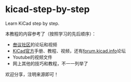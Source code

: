 # kicad-step-by-step

Learn KiCad step by step.

本教程的内容参考了（按照学习的先后顺序）：

 - [叁议社区](http://www.ppptalk.com/)的论坛和视频
 - [KiCad官方](http://kicad-pcb.org/)手册、教程、视频，还有[forum.kicad.info](https://forum.kicad.info/)论坛
 - Youtube的视频文件
 - 网上其他的技巧和教程，不一一列举了

欢迎分享，注明来源即可！
